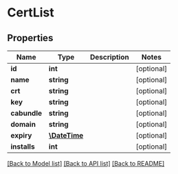# CertList

## Properties
Name | Type | Description | Notes
------------ | ------------- | ------------- | -------------
**id** | **int** |  | [optional] 
**name** | **string** |  | [optional] 
**crt** | **string** |  | [optional] 
**key** | **string** |  | [optional] 
**cabundle** | **string** |  | [optional] 
**domain** | **string** |  | [optional] 
**expiry** | [**\DateTime**](\DateTime.md) |  | [optional] 
**installs** | **int** |  | [optional] 

[[Back to Model list]](../README.md#documentation-for-models) [[Back to API list]](../README.md#documentation-for-api-endpoints) [[Back to README]](../README.md)

